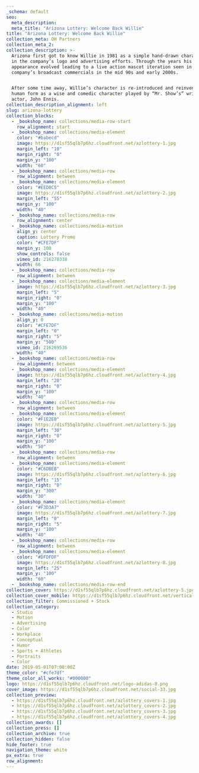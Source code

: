 ```yaml
---
_schema: default
seo:
  meta_description:
  meta_title: "Arizona Lottery: Welcome Back Willie"
title: "Arizona Lottery: Welcome Back Willie"
collection_meta: OH Partners
collection_meta_2:
collection_description: >-
  Arizona first got to know Willie in 1981 as a simple hand-drawn character seen
  in the company’s logo and advertising efforts. Through the years his look and
  appearance evolved leading to a live action mascot iteration seen in the
  company’s broadcast commercials in the mid 90s and early 2000s.


  After some time away, Willie’s character is re-introduced and reinvented in
  human form as a wise and comedic character played by “Mr. Show’s” writer and
  actor, John Ennis.
collection_description_alignment: left
slug: arizona-lottery
collection_blocks:
  - _bookshop_name: collections/media-row-start
    row_alignment: start
  - _bookshop_name: collections/media-element
    color: "#babecd"
    image: https://d1sf55qlb7p6hz.cloudfront.net/azlottery-1.jpg
    margin_left: "10"
    margin_right: "0"
    margin_y: "100"
    width: "60"
  - _bookshop_name: collections/media-row
    row_alignment: between
  - _bookshop_name: collections/media-element
    color: "#EED8C5"
    image: https://d1sf55qlb7p6hz.cloudfront.net/azlottery-2.jpg
    margin_left: "55"
    margin_y: "100"
    width: "40"
  - _bookshop_name: collections/media-row
    row_alignment: center
  - _bookshop_name: collections/media-motion
    align_y: center
    caption: Lottery Promo
    color: "#CFE7DF"
    margin_y: 100
    show_controls: false
    vimeo_id: 216270338
    width: 66
  - _bookshop_name: collections/media-row
    row_alignment: between
  - _bookshop_name: collections/media-element
    image: https://d1sf55qlb7p6hz.cloudfront.net/azlottery-3.jpg
    margin_left: "5"
    margin_right: "0"
    margin_y: "100"
    width: "40"
  - _bookshop_name: collections/media-motion
    align_y: 0
    color: "#CFE7DF"
    margin_left: "0"
    margin_right: "5"
    margin_y: "500"
    vimeo_id: 216269536
    width: "40"
  - _bookshop_name: collections/media-row
    row_alignment: between
  - _bookshop_name: collections/media-element
    image: https://d1sf55qlb7p6hz.cloudfront.net/azlottery-4.jpg
    margin_left: "20"
    margin_right: "0"
    margin_y: "100"
    width: "40"
  - _bookshop_name: collections/media-row
    row_alignment: between
  - _bookshop_name: collections/media-element
    color: "#F1E2E0"
    image: https://d1sf55qlb7p6hz.cloudfront.net/azlottery-5.jpg
    margin_left: "30"
    margin_right: "0"
    margin_y: "100"
    width: "50"
  - _bookshop_name: collections/media-row
    row_alignment: between
  - _bookshop_name: collections/media-element
    color: "#C6DBEB"
    image: https://d1sf55qlb7p6hz.cloudfront.net/azlottery-6.jpg
    margin_left: "15"
    margin_right: "0"
    margin_y: "300"
    width: "30"
  - _bookshop_name: collections/media-element
    color: "#F3D3A7"
    image: https://d1sf55qlb7p6hz.cloudfront.net/azlottery-7.jpg
    margin_left: "0"
    margin_right: "5"
    margin_y: "100"
    width: "40"
  - _bookshop_name: collections/media-row
    row_alignment: between
  - _bookshop_name: collections/media-element
    color: "#DFDFDF"
    image: https://d1sf55qlb7p6hz.cloudfront.net/azlottery-8.jpg
    margin_left: "25"
    margin_y: "100"
    width: "60"
  - _bookshop_name: collections/media-row-end
collection_cover: https://d1sf55qlb7p6hz.cloudfront.net/azlottery-5.jpg
collection_cover_mobile: https://d1sf55qlb7p6hz.cloudfront.net/verticalcovers-28.jpg
collection_filter: Commissioned + Stock
collection_category:
  - Studio
  - Motion
  - Advertising
  - Color
  - Workplace
  - Conceptual
  - Humor
  - Sports + Athletes
  - Portraits
  - Color
date: 2019-05-01T07:00:00Z
theme_color: "#cfe7df"
theme_color_all_works: "#000000"
logo: https://d1sf55qlb7p6hz.cloudfront.net/logo-adidas-8.png
cover_image: https://d1sf55qlb7p6hz.cloudfront.net/social-33.jpg
collection_preview:
  - https://d1sf55qlb7p6hz.cloudfront.net/azlottery_covers-1.jpg
  - https://d1sf55qlb7p6hz.cloudfront.net/azlottery_covers-2.jpg
  - https://d1sf55qlb7p6hz.cloudfront.net/azlottery_covers-3.jpg
  - https://d1sf55qlb7p6hz.cloudfront.net/azlottery_covers-4.jpg
collection_awards: []
collection_press: []
collection_archive: true
collection_hidden: false
hide_footer: true
navigation_theme: white
px_extra: true
row_alignment:
---
```

